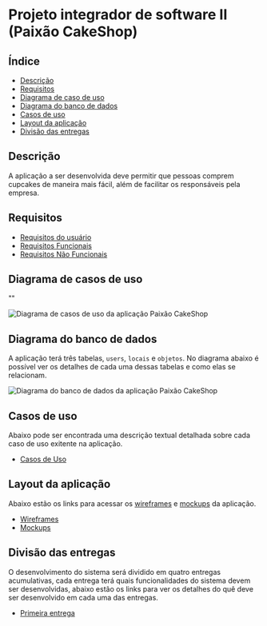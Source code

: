 # Projeto integrador de software II (Paixão CakeShop)

## Índice

- [Descrição](#descrição)
- [Requisitos](#requisitos)
- [Diagrama de caso de uso](#diagrama-de-casos-de-uso)
- [Diagrama do banco de dados](#diagrama-do-banco-de-dados)
- [Casos de uso](#casos-de-uso)
- [Layout da aplicação](#layout-da-aplicação)
- [Divisão das entregas](#divisão-das-entregas)

## Descrição

A aplicação a ser desenvolvida deve permitir que pessoas comprem cupcakes de maneira mais fácil, além de facilitar os responsáveis pela empresa.

## Requisitos

- [Requisitos do usuário](./requisitos/requisitos-usuario.md)
- [Requisitos Funcionais](./requisitos/requisitos-funcionais.md)
- [Requisitos Não Funcionais](./requisitos/requisitos-nao-funcionais.md)

## Diagrama de casos de uso

""

![Diagrama de casos de uso da aplicação Paixão CakeShop](./diagramas/casos-de-uso.png)

## Diagrama do banco de dados

A aplicação terá três tabelas, `users`, `locais` e `objetos`. No diagrama abaixo é possível ver os detalhes de cada uma dessas tabelas e como elas se relacionam.

![Diagrama do banco de dados da aplicação Paixão CakeShop](./diagramas/banco-de-dados.png)

## Casos de uso

Abaixo pode ser encontrada uma descrição textual detalhada sobre cada caso de uso exitente na aplicação.

- [Casos de Uso](./casos-de-uso/casos-de-uso.md)

## Layout da aplicação

Abaixo estão os links para acessar os [wireframes](https://pt.wikipedia.org/wiki/Website_wireframe) e [mockups](https://pt.wikipedia.org/wiki/Mockup) da aplicação.

- [Wireframes](https://whimsical.com/mockup-achados-e-perdidos-DsnQVGKsruoBwHHFeppvuy)
- [Mockups](https://www.figma.com/file/Ff4ghTnINeyT9vHDil0goa/Achados-e-Perdidos)

## Divisão das entregas

O desenvolvimento do sistema será dividido em quatro entregas acumulativas, cada entrega terá quais funcionalidades do sistema devem ser desenvolvidas, abaixo estão os links para ver os detalhes do quê deve ser desenvolvido em cada uma das entregas.

- [Primeira entrega](./entregas/primeira-entrega.md)


